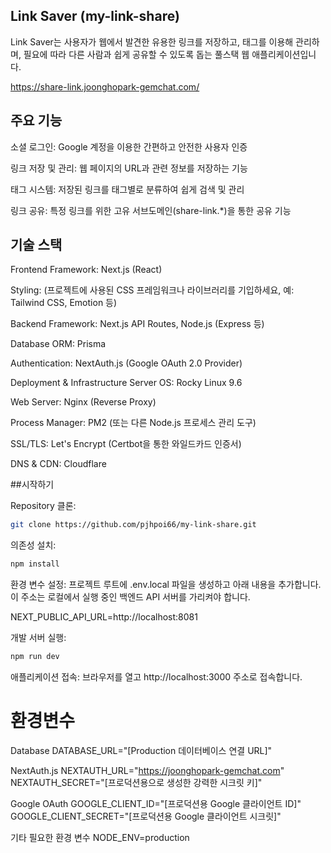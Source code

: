 ##  Link Saver (my-link-share)

Link Saver는 사용자가 웹에서 발견한 유용한 링크를 저장하고, 태그를 이용해 관리하며, 필요에 따라 다른 사람과 쉽게 공유할 수 있도록 돕는 풀스택 웹 애플리케이션입니다.

https://share-link.joonghopark-gemchat.com/

## 주요 기능

소셜 로그인: Google 계정을 이용한 간편하고 안전한 사용자 인증

링크 저장 및 관리: 웹 페이지의 URL과 관련 정보를 저장하는 기능

태그 시스템: 저장된 링크를 태그별로 분류하여 쉽게 검색 및 관리

링크 공유: 특정 링크를 위한 고유 서브도메인(share-link.*)을 통한 공유 기능

## 기술 스택

Frontend
Framework: Next.js (React)

Styling: (프로젝트에 사용된 CSS 프레임워크나 라이브러리를 기입하세요, 예: Tailwind CSS, Emotion 등)

Backend
Framework: Next.js API Routes, Node.js (Express 등)

Database ORM: Prisma

Authentication: NextAuth.js (Google OAuth 2.0 Provider)

Deployment & Infrastructure
Server OS: Rocky Linux 9.6

Web Server: Nginx (Reverse Proxy)

Process Manager: PM2 (또는 다른 Node.js 프로세스 관리 도구)

SSL/TLS: Let's Encrypt (Certbot을 통한 와일드카드 인증서)

DNS & CDN: Cloudflare

##시작하기

Repository 클론:

```bash
git clone https://github.com/pjhpoi66/my-link-share.git
```
의존성 설치:

```bash
npm install
```

환경 변수 설정:
프로젝트 루트에 .env.local 파일을 생성하고 아래 내용을 추가합니다. 이 주소는 로컬에서 실행 중인 백엔드 API 서버를 가리켜야 합니다.

NEXT_PUBLIC_API_URL=http://localhost:8081

개발 서버 실행:

```bash
npm run dev
```

애플리케이션 접속:
브라우저를 열고 http://localhost:3000 주소로 접속합니다.

# 환경변수
Database
DATABASE_URL="[Production 데이터베이스 연결 URL]"

NextAuth.js
NEXTAUTH_URL="https://joonghopark-gemchat.com"
NEXTAUTH_SECRET="[프로덕션용으로 생성한 강력한 시크릿 키]"

Google OAuth
GOOGLE_CLIENT_ID="[프로덕션용 Google 클라이언트 ID]"
GOOGLE_CLIENT_SECRET="[프로덕션용 Google 클라이언트 시크릿]"

기타 필요한 환경 변수
NODE_ENV=production